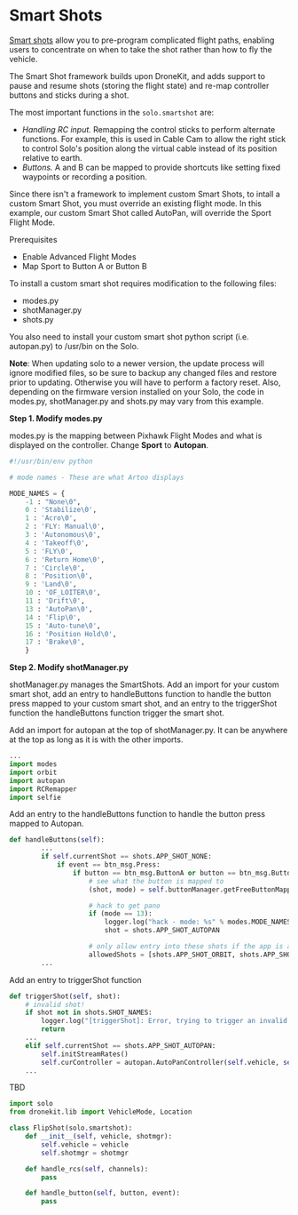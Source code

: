 # Smart Shots

[Smart shots](http://3drobotics.com/smart-shots/) allow you to pre-program complicated flight paths, enabling users to concentrate on when to take the shot rather than how to fly the vehicle.

The Smart Shot framework builds upon DroneKit, and adds support to pause and resume shots \(storing the flight state\) and re-map controller buttons and sticks during a shot.

The most important functions in the `solo.smartshot` are:

* _Handling RC input._ Remapping the control sticks to perform alternate functions. For example, this is used in Cable Cam to allow the right stick to control Solo's position along the virtual cable instead of its position relative to earth.
* _Buttons._ A and B can be mapped to provide shortcuts like setting fixed waypoints or recording a position.

Since there isn't a framework to implement custom Smart Shots, to intall a custom Smart Shot, you must override an existing flight mode. In this example, our custom Smart Shot called AutoPan, will override the Sport Flight Mode.

Prerequisites

* Enable Advanced Flight Modes
* Map Sport to Button A or Button B

To install a custom smart shot requires modification to the following files:

* modes.py
* shotManager.py
* shots.py

You also need to install your custom smart shot python script \(i.e. autopan.py\) to \/usr\/bin on the Solo.

**Note**: When updating solo to a newer version, the update process will ignore modified files, so be sure to backup any changed files and restore prior to updating. Otherwise you will have to perform a factory reset. Also, depending on the firmware version installed on your Solo, the code in modes.py, shotManager.py and shots.py may vary from this example.

**Step 1. Modify modes.py**

modes.py is the mapping between Pixhawk Flight Modes and what is displayed on the controller. Change **Sport** to **Autopan**.

```py
#!/usr/bin/env python

# mode names - These are what Artoo displays

MODE_NAMES = {
    -1 : "None\0",
    0 : 'Stabilize\0',
    1 : 'Acro\0',
    2 : 'FLY: Manual\0',
    3 : 'Autonomous\0',
    4 : 'Takeoff\0',
    5 : 'FLY\0',
    6 : 'Return Home\0',
    7 : 'Circle\0',
    8 : 'Position\0',
    9 : 'Land\0',
    10 : 'OF_LOITER\0',
    11 : 'Drift\0',
    13 : 'AutoPan\0',
    14 : 'Flip\0',
    15 : 'Auto-tune\0',
    16 : 'Position Hold\0',
    17 : 'Brake\0',
    }
```

**Step 2. Modify shotManager.py**

shotManager.py manages the SmartShots. Add an import for your custom smart shot, add an entry to handleButtons function to handle the button press mapped to your custom smart shot, and an entry to the triggerShot function the handleButtons function trigger the smart shot.

Add an import for autopan at the top of shotManager.py. It can be anywhere at the top as long as it is with the other imports.

```py
...
import modes
import orbit
import autopan
import RCRemapper
import selfie
```

Add an entry to the handleButtons function to handle the button press mapped to Autopan.

```py
def handleButtons(self):
        ...
        if self.currentShot == shots.APP_SHOT_NONE:
            if event == btn_msg.Press:
                if button == btn_msg.ButtonA or button == btn_msg.ButtonB:
                    # see what the button is mapped to
                    (shot, mode) = self.buttonManager.getFreeButtonMapping(button)

                    # hack to get pano
                    if (mode == 13):
                        logger.log("hack - mode: %s" % modes.MODE_NAMES[mode])
                        shot = shots.APP_SHOT_AUTOPAN

                    # only allow entry into these shots if the app is attached
                    allowedShots = [shots.APP_SHOT_ORBIT, shots.APP_SHOT_CABLECAM, shots.APP_SHOT_AUTOPAN]
        ...
```

Add an entry to triggerShot function

```py
def triggerShot(self, shot):
    # invalid shot!
    if shot not in shots.SHOT_NAMES:
        logger.log("[triggerShot]: Error, trying to trigger an invalid shot! %d"%(shot))
        return
    ...
    elif self.currentShot == shots.APP_SHOT_AUTOPAN:
        self.initStreamRates()
        self.curController = autopan.AutoPanController(self.vehicle, self)
    ...
```

TBD

```py
import solo
from dronekit.lib import VehicleMode, Location

class FlipShot(solo.smartshot):
    def __init__(self, vehicle, shotmgr):
        self.vehicle = vehicle
        self.shotmgr = shotmgr

    def handle_rcs(self, channels):
        pass

    def handle_button(self, button, event):
        pass
```

